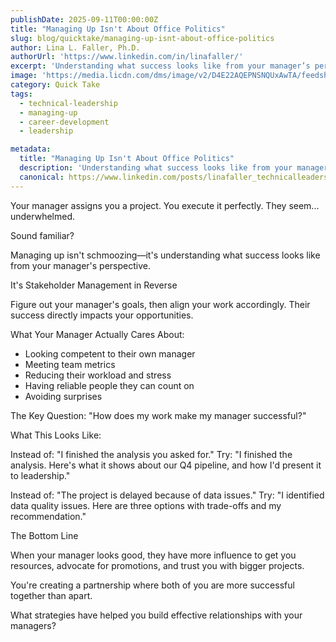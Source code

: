 ```yaml
---
publishDate: 2025-09-11T00:00:00Z
title: "Managing Up Isn't About Office Politics"
slug: blog/quicktake/managing-up-isnt-about-office-politics
author: Lina L. Faller, Ph.D.
authorUrl: 'https://www.linkedin.com/in/linafaller/'
excerpt: 'Understanding what success looks like from your manager’s perspective is key to advancing your career.'
image: 'https://media.licdn.com/dms/image/v2/D4E22AQEPNSNQUxAwTA/feedshare-shrink_2048_1536/B4EZk1UZT6KQAw-/0/1757536164727?e=1760572800&v=beta&t=5WVu0nxcpI-TAO4FbKo2DKeP6kgidcZbaqxA9R1Wjl4'
category: Quick Take
tags:
  - technical-leadership
  - managing-up
  - career-development
  - leadership

metadata:
  title: "Managing Up Isn't About Office Politics"
  description: 'Understanding what success looks like from your manager’s perspective is key to advancing your career.'
  canonical: https://www.linkedin.com/posts/linafaller_technicalleadership-managingup-careerdevelopment-activity-7371875226491461632-MCBm?utm_source=share&utm_medium=member_desktop&rcm=ACoAAATZB5MBqJ_1K5vjD4H8pzXOCeXJAzwKjQs
---
```


Your manager assigns you a project. You execute it perfectly. They seem... underwhelmed.

Sound familiar?

Managing up isn't schmoozing—it's understanding what success looks like from your manager's perspective.

It's Stakeholder Management in Reverse

Figure out your manager's goals, then align your work accordingly. Their success directly impacts your opportunities.

What Your Manager Actually Cares About:

- Looking competent to their own manager
- Meeting team metrics
- Reducing their workload and stress
- Having reliable people they can count on
- Avoiding surprises

The Key Question: "How does my work make my manager successful?"

What This Looks Like:

Instead of: "I finished the analysis you asked for."
Try: "I finished the analysis. Here's what it shows about our Q4 pipeline, and how I'd present it to leadership."

Instead of: "The project is delayed because of data issues."
Try: "I identified data quality issues. Here are three options with trade-offs and my recommendation."

The Bottom Line

When your manager looks good, they have more influence to get you resources, advocate for promotions, and trust you with bigger projects.

You're creating a partnership where both of you are more successful together than apart.

What strategies have helped you build effective relationships with your managers?
